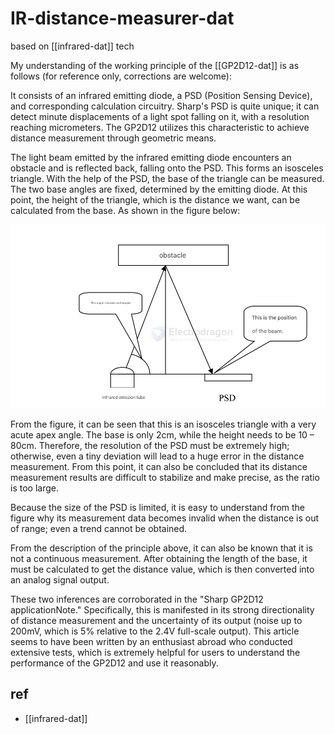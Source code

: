 
# IR-distance-measurer-dat

based on [[infrared-dat]] tech


My understanding of the working principle of the [[GP2D12-dat]] is as follows (for reference only, corrections are welcome):

It consists of an infrared emitting diode, a PSD (Position Sensing Device), and corresponding calculation circuitry. Sharp's PSD is quite unique; it can detect minute displacements of a light spot falling on it, with a resolution reaching micrometers. The GP2D12 utilizes this characteristic to achieve distance measurement through geometric means.

The light beam emitted by the infrared emitting diode encounters an obstacle and is reflected back, falling onto the PSD. This forms an isosceles triangle. With the help of the PSD, the base of the triangle can be measured. The two base angles are fixed, determined by the emitting diode. At this point, the height of the triangle, which is the distance we want, can be calculated from the base. As shown in the figure below:

![](2025-06-15-14-34-52.png)

From the figure, it can be seen that this is an isosceles triangle with a very acute apex angle. The base is only 2cm, while the height needs to be 10 – 80cm. Therefore, the resolution of the PSD must be extremely high; otherwise, even a tiny deviation will lead to a huge error in the distance measurement. From this point, it can also be concluded that its distance measurement results are difficult to stabilize and make precise, as the ratio is too large.

Because the size of the PSD is limited, it is easy to understand from the figure why its measurement data becomes invalid when the distance is out of range; even a trend cannot be obtained.

From the description of the principle above, it can also be known that it is not a continuous measurement. After obtaining the length of the base, it must be calculated to get the distance value, which is then converted into an analog signal output.

These two inferences are corroborated in the "Sharp GP2D12 applicationNote." Specifically, this is manifested in its strong directionality of distance measurement and the uncertainty of its output (noise up to 200mV, which is 5% relative to the 2.4V full-scale output). This article seems to have been written by an enthusiast abroad who conducted extensive tests, which is extremely helpful for users to understand the performance of the GP2D12 and use it reasonably.


## ref 

- [[infrared-dat]]